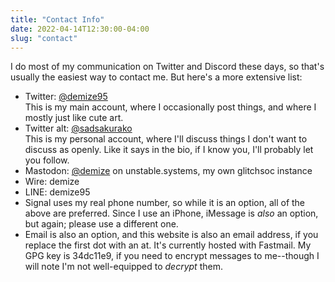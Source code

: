 ```yaml
---
title: "Contact Info"
date: 2022-04-14T12:30:00-04:00
slug: "contact"
---
```


I do most of my communication on Twitter and Discord these days, so that's usually the easiest way to contact me. But here's a more extensive list:

- Twitter: [@demize95](https://twitter.com/demize95)  
  This is my main account, where I occasionally post things, and where I mostly just like cute art.
- Twitter alt: [@sadsakurako](https://twitter.com/sadsakurako)  
  This is my personal account, where I'll discuss things I don't want to discuss as openly. Like it says in the bio, if I know you, I'll probably let you follow.
- Mastodon: <a rel="me" href="https://unstable.systems/@demize">@demize</a> on unstable.systems, my own glitchsoc instance
- Wire: demize
- LINE: demize95
- Signal uses my real phone number, so while it is an option, all of the above are preferred. Since I use an iPhone, iMessage is *also* an option, but again; please use a different one.
- Email is also an option, and this website is also an email address, if you replace the first dot with an at. It's currently hosted with Fastmail. My GPG key is 34dc11e9, if you need to encrypt messages to me--though I will note I'm not well-equipped to *decrypt* them.
